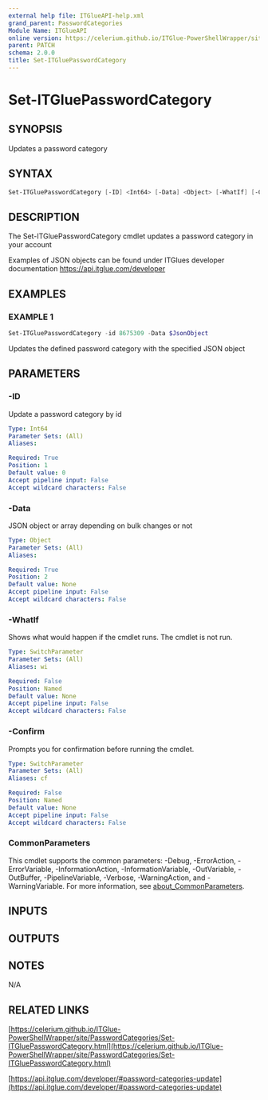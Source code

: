```yaml
---
external help file: ITGlueAPI-help.xml
grand_parent: PasswordCategories
Module Name: ITGlueAPI
online version: https://celerium.github.io/ITGlue-PowerShellWrapper/site/PasswordCategories/Set-ITGluePasswordCategory.html
parent: PATCH
schema: 2.0.0
title: Set-ITGluePasswordCategory
---
```


# Set-ITGluePasswordCategory

## SYNOPSIS
Updates a password category

## SYNTAX

```powershell
Set-ITGluePasswordCategory [-ID] <Int64> [-Data] <Object> [-WhatIf] [-Confirm] [<CommonParameters>]
```

## DESCRIPTION
The Set-ITGluePasswordCategory cmdlet updates a password category
in your account

Examples of JSON objects can be found under ITGlues developer documentation
    https://api.itglue.com/developer

## EXAMPLES

### EXAMPLE 1
```powershell
Set-ITGluePasswordCategory -id 8675309 -Data $JsonObject
```

Updates the defined password category with the specified JSON object

## PARAMETERS

### -ID
Update a password category by id

```yaml
Type: Int64
Parameter Sets: (All)
Aliases:

Required: True
Position: 1
Default value: 0
Accept pipeline input: False
Accept wildcard characters: False
```

### -Data
JSON object or array depending on bulk changes or not

```yaml
Type: Object
Parameter Sets: (All)
Aliases:

Required: True
Position: 2
Default value: None
Accept pipeline input: False
Accept wildcard characters: False
```

### -WhatIf
Shows what would happen if the cmdlet runs.
The cmdlet is not run.

```yaml
Type: SwitchParameter
Parameter Sets: (All)
Aliases: wi

Required: False
Position: Named
Default value: None
Accept pipeline input: False
Accept wildcard characters: False
```

### -Confirm
Prompts you for confirmation before running the cmdlet.

```yaml
Type: SwitchParameter
Parameter Sets: (All)
Aliases: cf

Required: False
Position: Named
Default value: None
Accept pipeline input: False
Accept wildcard characters: False
```

### CommonParameters
This cmdlet supports the common parameters: -Debug, -ErrorAction, -ErrorVariable, -InformationAction, -InformationVariable, -OutVariable, -OutBuffer, -PipelineVariable, -Verbose, -WarningAction, and -WarningVariable. For more information, see [about_CommonParameters](http://go.microsoft.com/fwlink/?LinkID=113216).

## INPUTS

## OUTPUTS

## NOTES
N/A

## RELATED LINKS

[https://celerium.github.io/ITGlue-PowerShellWrapper/site/PasswordCategories/Set-ITGluePasswordCategory.html](https://celerium.github.io/ITGlue-PowerShellWrapper/site/PasswordCategories/Set-ITGluePasswordCategory.html)

[https://api.itglue.com/developer/#password-categories-update](https://api.itglue.com/developer/#password-categories-update)

